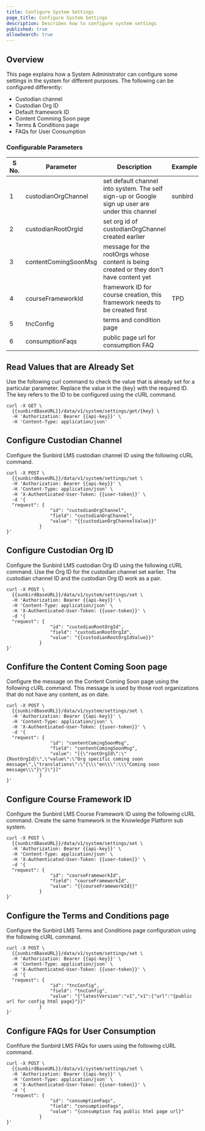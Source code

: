 ```yaml
---
title: Configure System Settings
page_title: Configure System Settings
description: Describes how to configure system settings
published: true
allowSearch: true
---
```


## Overview

This page explains how a System Administrator can configure some settings in the system for different purposes. The following can be configured differently:

 * Custodian channel 
 * Custodian Org ID 
 * Default framework ID
 * Content Comming Soon page 
 * Terms & Conditions page
 * FAQs for User Consumption 
 
### Configurable Parameters  

|S No.| Parameter | Description | Example|
|----|-----------|-------------|---------|
|1 | custodianOrgChannel| set default channel into system. The self sign-up or Google sign up user are under this channel | sunbird|
|2 | custodianRootOrgId | set org id of custodianOrgChannel created earlier |  |
|3 | contentComingSoonMsg| message for the rootOrgs whose content is being created or they don't have content yet |  |
|4 | courseFrameworkId | framework ID for course creation, this framework needs to be created first | TPD |
|5 | tncConfig | terms and condition page | |
|6 | consumptionFaqs | public page url for consumption FAQ | |

## Read Values that are Already Set

Use the following curl command to check the value that is already set for a particular parameter. Replace the value in the {key} with the required ID. The key refers to the ID to be configured using the cURL command.

    curl -X GET \
      {{sunbirdBaseURL}}/data/v1/system/settings/get/{key} \
      -H 'Authorization: Bearer {{api-key}}' \
      -H 'Content-Type: application/json'


## Configure Custodian Channel 

Configure the Sunbird LMS custodian channel ID using the following cURL command.


    curl -X POST \
      {{sunbirdBaseURL}}/data/v1/system/settings/set \
      -H 'Authorization: Bearer {{api-key}}' \
      -H 'Content-Type: application/json' \
      -H 'X-Authenticated-User-Token: {{user-token}}' \
      -d '{
      "request": {
                    "id": "custodianOrgChannel",
                    "field": "custodianOrgChannel",
                    "value": "{{custodianOrgChannelValue}}"
                }
    }'

## Configure Custodian Org ID

Configure the Sunbird LMS custodian Org ID using the following cURL command. Use the Org ID for the custodian channel set earlier. The custodian channel ID and the custodian Org ID work as a pair.


    curl -X POST \
      {{sunbirdBaseURL}}/data/v1/system/settings/set \
      -H 'Authorization: Bearer {{api-key}}' \
      -H 'Content-Type: application/json' \
      -H 'X-Authenticated-User-Token: {{user-token}}' \
      -d '{
      "request": {
                    "id": "custodianRootOrgId",
                    "field": "custodianRootOrgId",
                    "value": "{{custodianRootOrgIdValue}}"
                }
    }'


## Confifure the Content Coming Soon page

Configure the message on the Content Coming Soon page using the following cURL command. This message is used by those root organizations that do not have any content, as on date.


    curl -X POST \
      {{sunbirdBaseURL}}/data/v1/system/settings/set \
      -H 'Authorization: Bearer {{api-key}}' \
      -H 'Content-Type: application/json' \
      -H 'X-Authenticated-User-Token: {{user-token}}' \
      -d '{
      "request": {
                    "id": "contentComingSoonMsg",
                    "field": "contentComingSoonMsg",
                    "value": "[{\"rootOrgId\":\"{RootOrgId}\",\"value\":\"Org specific coming soon message\",\"translations\":\"{\\\"en\\\":\\\"Coming soon message\\\"}\"}\"}]"
                }
    }'


## Configure Course Framework ID 

Configure the Sunbird LMS Course Framework ID using the following cURL command. Create the same framework in the Knowledge Platform sub system.


    curl -X POST \
      {{sunbirdBaseURL}}/data/v1/system/settings/set \
      -H 'Authorization: Bearer {{api-key}}' \
      -H 'Content-Type: application/json' \
      -H 'X-Authenticated-User-Token: {{user-token}}' \
      -d '{
      "request": {
                    "id": "courseFrameworkId",
                    "field": "courseFrameworkId",
                    "value": "{{courseFrameworkId}}"
                }
    }'


## Configure the Terms and Conditions page

Configure the Sunbird LMS Terms and Conditions page configuration using the following cURL command.

    curl -X POST \
      {{sunbirdBaseURL}}/data/v1/system/settings/set \
      -H 'Authorization: Bearer {{api-key}}' \
      -H 'Content-Type: application/json' \
      -H 'X-Authenticated-User-Token: {{user-token}}' \
      -d '{
      "request": {
                    "id": "tncConfig",
                    "field": "tncConfig",
                    "value": "{"latestVersion":"v1","v1":{"url":"{public url for config html page}"}}"
                }
    }'


## Configure FAQs for User Consumption

Confifure the Sunbird LMS FAQs for users using the following cURL command.


    curl -X POST \
      {{sunbirdBaseURL}}/data/v1/system/settings/set \
      -H 'Authorization: Bearer {{api-key}}' \
      -H 'Content-Type: application/json' \
      -H 'X-Authenticated-User-Token: {{user-token}}' \
      -d '{
      "request": {
                    "id": "consumptionFaqs",
                    "field": "consumptionFaqs",
                    "value": "{consumption faq public html page url}"
                }
    }'





